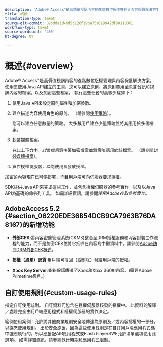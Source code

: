 ```yaml
---
description: 'Adobe® Access™是高價值視訊內容的進階數位版權管理與內容保護解決方案。 使用您使用Java API建立的工具，您可以建立原則、將原則套用至包含音訊和視訊內容的檔案，以及加密這些檔案。 執行這些任務的高級步驟如下 '
title: 概觀
translation-type: tm+mt
source-git-commit: 89bdda1d4bd5c126f19ba75a819942df901183d1
workflow-type: tm+mt
source-wordcount: '430'
ht-degree: 0%

---
```



# 概述{#overview}

Adobe® Access™是高價值視訊內容的進階數位版權管理與內容保護解決方案。 使用您使用Java API建立的工具，您可以建立原則、將原則套用至包含音訊和視訊內容的檔案，以及加密這些檔案。 執行這些任務的高級步驟如下：

1. 使用Java API來設定原則屬性和加密參數。
1. 建立描述內容使用角色的原則。 （請參閱[使用策略](../../aaxs-protecting-content/content-working-with-policies/content-working-with-policies-overview.md)）。

   您可以建立任意數量的策略。 大多數用戶建立少量策略並將其應用於多個檔案。

1. 封裝媒體檔案。

   在此上下文中，*封裝檔案*&#x200B;意味著加密檔案並將策略應用於該檔案。 （請參閱[封裝媒體檔案](../../aaxs-protecting-content/content-packaging-media-files/content-packaging-media-files-overview.md)）。

1. 實作授權伺服器，以向使用者發放授權。

加密的內容現在已可供部署，而且用戶端可向伺服器要求授權。

SDK提供Java API來完成這些工作，並包含授權伺服器的參考實作，以及以Java API為基礎的命令列工具。 如需詳細資訊，請參閱&#x200B;*使用Adobe存取參考實作*。

## AdobeAccess 5.2 {#section_06220EDE36B54DCB9CA7963B76DA8167}的新增功能

* **外部CEK**:將內容密鑰管理系統(CKMS)整合至DRM授權服務和內容封裝工作流程的能力，而不是加密CEK並將它捆綁在內容的中繼資料中。請參閱[Adobe訪問DRM外部CEK概述](../../aaxs-drm-xkey-mgmt/aaxs-drm-using-external-cek-overview.md)。

* **授權（憑單）退貨**:用戶端可傳回（或刪除）發給用戶端的授權。
* **Xbox Key Server**:能夠保護傳送至Xbox和Xbox 360的內容。(需要Adobe Primetime客戶。)

## 自訂使用規則{#custom-usage-rules}

指定自訂使用規則。 自訂資料可包含在授權伺服器核發的授權中。 此資料的解譯／處理完全由用戶端應用程式和授權伺服器的實作決定。

範例使用案例：允許將其他商業規則安全地傳達為原則及／或內容授權的一部分，以擴充使用規則。 出於安全原因，因為這些使用規則是在自訂用戶端應用程式碼中強制執行的，所以應搭配AIR應用程式或Flash PlayerSWF允許清單選項使用此選項。 如需詳細資訊，請參閱[執行時期和應用程式限制](../../aaxs-protecting-content/content-introduction/content-usage-rules/content-runtime-application-restrictions/content-allowlist-air.md)。
